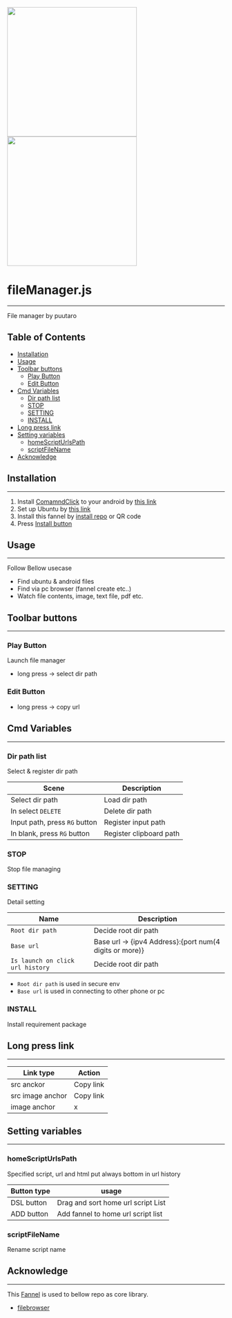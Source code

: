 
<div><img src="https://github.com/puutaro/fileManager/assets/55217593/4c993734-be14-493b-9124-51271e5f4f95" width="300">  </div>
  
<div><img src="https://github.com/puutaro/selectTyper/assets/55217593/555e8f5f-656a-4faf-bb76-f663c01cfe47" width="300"></div> 


# fileManager.js
----------------

File manager by puutaro

Table of Contents
-------
<!-- vim-markdown-toc GFM --> 
* [Installation](#installation)
* [Usage](#usage)
* [Toolbar buttons](#toolbar-buttons)
	* [Play Button](#play-button)
	* [Edit Button](#edit-button)
* [Cmd Variables](#cmd-variables)
	* [Dir path list](#dir-path-list)
	* [STOP](#stop)
	* [SETTING](#setting)
	* [INSTALL](#install)
* [Long press link](#long-press-link)
* [Setting variables](#setting-variables)
	* [homeScriptUrlsPath](#homescripturlspath)
	* [scriptFileName](#scriptfilename)
* [Acknowledge](#acknowledge)


## Installation
---------

1. Install [ComamndClick](https://github.com/puutaro/CommandClick) to your android by [this link](https://github.com/puutaro/CommandClick#app-installation)
2. Set up Ubuntu by [this link](https://github.com/puutaro/CommandClick/blob/master/USAGE.md#setup-ubuntu)
3. Install this fannel by [install repo](https://github.com/puutaro/CommandClick/blob/master/USAGE.md#install-fannel) or QR code
4. Press [Install button](#install)


## Usage
--------

Follow Bellow usecase 

- Find ubuntu & android files
- Find via pc browser (fannel create etc..)  
- Watch file contents, image, text file, pdf etc.

## Toolbar buttons
--------

### Play Button

Launch file manager

- long press -> select dir path

### Edit Button

- long press -> copy url

## Cmd Variables
--------

### Dir path list

Select & register dir path

| Scene | Description |
| --------- | --------- |
| Select dir path | Load dir path |
| In select `DELETE` | Delete dir path |
| Input path, press `RG` button | Register input path |
| In blank, press `RG` button | Register clipboard path |

### STOP

Stop file managing

### SETTING

Detail setting

| Name | Description |
| --------- | --------- |
| `Root dir path` | Decide root dir path |
| `Base url` | Base url -> {ipv4 Address}:{port num(4 digits or more)} |
| `Is launch on click url history` | Decide root dir path |


- `Root dir path` is used in secure env 
- `Base url` is used in connecting to other phone or pc

### INSTALL

Install requirement package


## Long press link
---------

| Link type | Action | 
| -------------- | -------------- |
| src anckor | Copy link |
| src image anchor | Copy link |
| image anchor | x |


## Setting variables
---------

### homeScriptUrlsPath

Specified script, url and html put always bottom in url history

| Button type | usage | 
| -------------- | -------------- |
| DSL button | Drag and sort home url script List |
| ADD button | Add fannel to home url script list |

### scriptFileName 

Rename script name

## Acknowledge
----------
This [Fannel](https://github.com/puutaro/CommandClick/blob/master/md/developer/glossary.md#fannel) is used to bellow repo as core library.

- [filebrowser](https://github.com/filebrowser/filebrowser)
